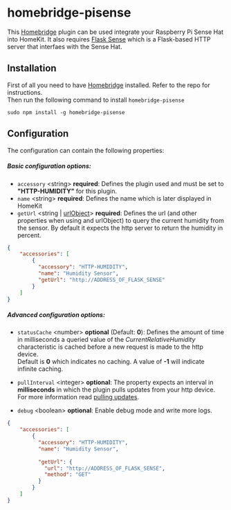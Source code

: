 # homebridge-pisense

This [Homebridge](https://github.com/nfarina/homebridge) plugin can be used integrate your Raspberry Pi Sense Hat into HomeKit.  It also requires [Flask Sense](https://github.com/perspectsite/flask-sense) which is a Flask-based HTTP server that interfaes with the Sense Hat.

## Installation

First of all you need to have [Homebridge](https://github.com/nfarina/homebridge) installed. Refer to the repo for 
instructions.  
Then run the following command to install `homebridge-pisense`

```
sudo npm install -g homebridge-pisense
```

## Configuration

The configuration can contain the following properties:

##### Basic configuration options:

* `accessory` \<string\> **required**: Defines the plugin used and must be set to **"HTTP-HUMIDITY"** for this plugin.
* `name` \<string\> **required**: Defines the name which is later displayed in HomeKit
* `getUrl` \<string |  [urlObject](#urlobject)\> **required**: Defines the url (and other properties when using 
    and urlObject) to query the current humidity from the sensor. By default it expects the http server 
    to return the humidity in percent.

```json
{
    "accessories": [
        {
          "accessory": "HTTP-HUMIDITY",
          "name": "Humidity Sensor",
          "getUrl": "http://ADDRESS_OF_FLASK_SENSE"
        }   
    ]
}
```

##### Advanced configuration options:

* `statusCache` \<number\> **optional** \(Default: **0**\): Defines the amount of time in milliseconds a queried value 
   of the _CurrentRelativeHumidity_ characteristic is cached before a new request is made to the http device.  
   Default is **0** which indicates no caching. A value of **-1** will indicate infinite caching.

- `pullInterval` \<integer\> **optional**: The property expects an interval in **milliseconds** in which the plugin 
    pulls updates from your http device. For more information read [pulling updates](#the-pull-way).

- `debug` \<boolean\> **optional**: Enable debug mode and write more logs.

```json
{
    "accessories": [
        {
          "accessory": "HTTP-HUMIDITY",
          "name": "Humidity Sensor",
          
          "getUrl": {
            "url": "http://ADDRESS_OF_FLASK_SENSE",
            "method": "GET"
          }
        }   
    ]
}
```
